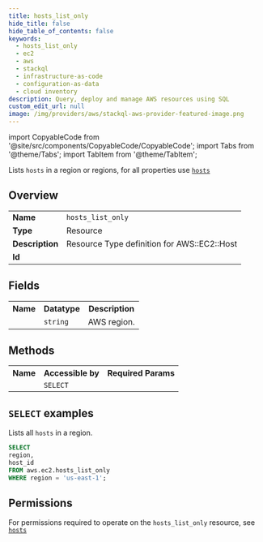 ```yaml
---
title: hosts_list_only
hide_title: false
hide_table_of_contents: false
keywords:
  - hosts_list_only
  - ec2
  - aws
  - stackql
  - infrastructure-as-code
  - configuration-as-data
  - cloud inventory
description: Query, deploy and manage AWS resources using SQL
custom_edit_url: null
image: /img/providers/aws/stackql-aws-provider-featured-image.png
---
```


import CopyableCode from '@site/src/components/CopyableCode/CopyableCode';
import Tabs from '@theme/Tabs';
import TabItem from '@theme/TabItem';

Lists <code>hosts</code> in a region or regions, for all properties use <a href="/providers/aws/serviceName/hosts/"><code>hosts</code></a>

## Overview
<table><tbody>
<tr><td><b>Name</b></td><td><code>hosts_list_only</code></td></tr>
<tr><td><b>Type</b></td><td>Resource</td></tr>
<tr><td><b>Description</b></td><td>Resource Type definition for AWS::EC2::Host</td></tr>
<tr><td><b>Id</b></td><td><CopyableCode code="aws.ec2.hosts_list_only" /></td></tr>
</tbody></table>

## Fields
<table><tbody><tr><th>Name</th><th>Datatype</th><th>Description</th></tr><tr><td><CopyableCode code="region" /></td><td><code>string</code></td><td>AWS region.</td></tr>
</tbody></table>

## Methods

<table><tbody>
  <tr>
    <th>Name</th>
    <th>Accessible by</th>
    <th>Required Params</th>
  </tr>
  <tr>
    <td><CopyableCode code="list_resources" /></td>
    <td><code>SELECT</code></td>
    <td><CopyableCode code="region" /></td>
  </tr>
</tbody></table>

## `SELECT` examples
Lists all <code>hosts</code> in a region.
```sql
SELECT
region,
host_id
FROM aws.ec2.hosts_list_only
WHERE region = 'us-east-1';
```


## Permissions

For permissions required to operate on the <code>hosts_list_only</code> resource, see <a href="/providers/aws/ec2/hosts/#permissions"><code>hosts</code></a>

